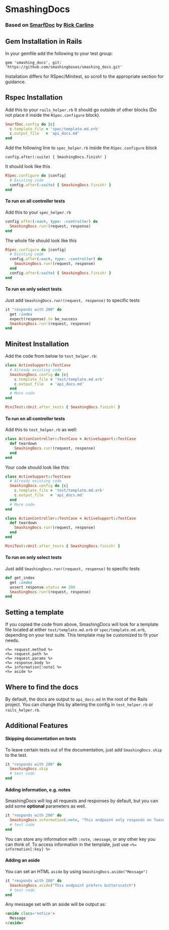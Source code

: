 # SmashingDocs

### Based on [SmarfDoc](https://github.com/RickCarlino/smarf_doc) by [Rick Carlino](https://github.com/RickCarlino/)

## Gem Installation in Rails

In your gemfile add the following to your test group:

`gem 'smashing_docs', git: 'https://github.com/smashingboxes/smashing_docs.git'`

Installation differs for RSpec/Minitest, so scroll to the appropriate section for guidance.

## Rspec Installation

Add this to your `rails_helper.rb` It should go outside of other blocks
(Do not place it inside the `RSpec.configure` block).
```ruby
SmarfDoc.config do |c|
  c.template_file = 'spec/template.md.erb'
  c.output_file   = 'api_docs.md'
end
```

Add the following line to `spec_helper.rb` inside the `RSpec.configure` block

`config.after(:suite) { SmashingDocs.finish! }`

It should look like this
```ruby
RSpec.configure do |config|
  # Existing code
  config.after(:suite) { SmashingDocs.finish! }
end
```
#### To run on all controller tests

Add this to your `spec_helper.rb`
```ruby
config.after(:each, type: :controller) do
  SmashingDocs.run!(request, response)
end
```

The whole file should look like this
```ruby
RSpec.configure do |config|
  # Existing code
  config.after(:each, type: :controller) do
    SmashingDocs.run!(request, response)
  end
  config.after(:suite) { SmashingDocs.finish! }
end
```
#### To run on only select tests
Just add `SmashingDocs.run!(request, response)` to specific tests
```ruby
it "responds with 200" do
  get :index
  expect(response).to be_success
  SmashingDocs.run!(request, response)
end
```

## Minitest Installation

Add the code from below to `test_helper.rb`:
```ruby
class ActiveSupport::TestCase
  # Already existing code
  SmashingDocs.config do |c|
    c.template_file = 'test/template.md.erb'
    c.output_file   = 'api_docs.md'
  end
  # More code
end

MiniTest::Unit.after_tests { SmashingDocs.finish! }
```
#### To run on all controller tests
Add this to `test_helper.rb` as well:
```ruby
class ActionController::TestCase < ActiveSupport::TestCase
  def teardown
    SmashingDocs.run!(request, response)
  end
end
```

Your code should look like this:
```ruby
class ActiveSupport::TestCase
  # Already existing code
  SmashingDocs.config do |c|
    c.template_file = 'test/template.md.erb'
    c.output_file   = 'api_docs.md'
  end
  # More code
end

class ActionController::TestCase < ActiveSupport::TestCase
  def teardown
    SmashingDocs.run!(request, response)
  end
end

MiniTest::Unit.after_tests { SmashingDocs.finish! }
```


#### To run on only select tests
Just add `SmashingDocs.run!(request, response)` to specific tests
```ruby
def get_index
  get :index
  assert response.status == 200
  SmashingDocs.run!(request, response)
end
```

## Setting a template

If you copied the code from above, SmashingDocs will look for a template file located at either
`test/template.md.erb` or `spec/template.md.erb`, depending on your test suite.
This template may be customized to fit your needs.

```erb
<%= request.method %>
<%= request.path %>
<%= request.params %>
<%= response.body %>
<%= information[:note] %>
<%= aside %>
```

## Where to find the docs

By default, the docs are output to `api_docs.md` in the root of the Rails project.
You can change this by altering the config in `test_helper.rb` or `rails_helper.rb`.

## Additional Features

#### Skipping documentation on tests

To leave certain tests out of the documentation, just add `SmashingDocs.skip` to the test.

```ruby
it "responds with 200" do
  SmashingDocs.skip
  # test code
end
```

#### Adding information, e.g. notes
SmashingDocs will log all requests and responses by default, but you can add some
**optional** parameters as well.

```ruby
it "responds with 200" do
  SmashingDocs.information(:note, "This endpoint only responds on Tuesdays")
  # test code
end
```
You can store any information with `:note`, `:message`, or any other key you can think of.
To access information in the template, just use `<%= information[:key] %>`

#### Adding an aside

You can set an HTML `aside` by using `SmashingDocs.aside("Message")`
```ruby
it "responds with 200" do
  SmashingDocs.aside("This endpoint prefers butterscotch")
  # test code
end
```

Any message set with an aside will be output as:

```html
<aside class='notice'>
  Message
</aside>
```
